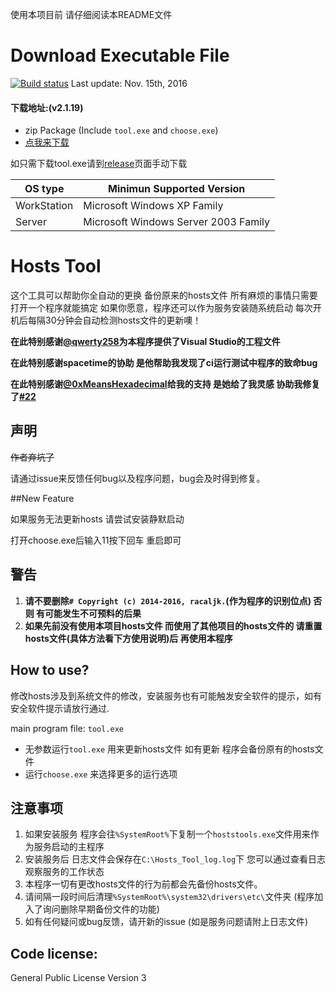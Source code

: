 使用本项目前 请仔细阅读本README文件

# Download Executable File 

[![Build status](https://ci.appveyor.com/api/projects/status/8aya86796ipmuwr2/branch/master?svg=true)](https://ci.appveyor.com/project/Too-Naive/windows/branch/master)
Last update: Nov. 15th, 2016

#### 下载地址:(v2.1.19)

 - zip Package (Include `tool.exe` and `choose.exe`)
  - [点我来下载](https://git.io/vX1Pz)

如只需下载tool.exe请到[release](https://github.com/HostsTools/Windows/releases)页面手动下载

OS type | Minimun Supported Version
--------|-------------------
WorkStation | Microsoft Windows XP Family
Server | Microsoft Windows Server 2003 Family

# Hosts Tool

这个工具可以帮助你全自动的更换 备份原来的hosts文件 
所有麻烦的事情只需要打开一个程序就能搞定 
如果你愿意，程序还可以作为服务安装随系统启动 
每次开机后每隔30分钟会自动检测hosts文件的更新噢！

**在此特别感谢[@qwerty258](https://github.com/qwerty258)为本程序提供了Visual Studio的工程文件**

**在此特别感谢spacetime的协助 是他帮助我发现了ci运行测试中程序的致命bug**

**在此特别感谢[@0xMeansHexadecimal](https://github.com/0xMeansHexadecimal)给我的支持 是她给了我灵感 协助我修复了[#22](https://github.com/HostsTools/Windows/issues/22)**

## 声明

~~作者弃坑了~~

请通过issue来反馈任何bug以及程序问题，bug会及时得到修复。

##New Feature

如果服务无法更新hosts 请尝试安装静默启动

打开choose.exe后输入11按下回车 重启即可

## 警告

1. **请不要删除`# Copyright (c) 2014-2016, racaljk.`(作为程序的识别位点) 否则 有可能发生不可预料的后果**
2. **如果先前没有使用本项目hosts文件 而使用了其他项目的hosts文件的 请重置hosts文件(具体方法看下方使用说明)后 再使用本程序**

## How to use?

修改hosts涉及到系统文件的修改，安装服务也有可能触发安全软件的提示，如有安全软件提示请放行通过.

main program file: `tool.exe` 

 - 无参数运行`tool.exe` 用来更新hosts文件 如有更新 程序会备份原有的hosts文件
 - 运行`choose.exe` 来选择更多的运行选项

## 注意事项

1. 如果安装服务 程序会往`%SystemRoot%`下复制一个`hoststools.exe`文件用来作为服务启动的主程序
2. 安装服务后 日志文件会保存在`C:\Hosts_Tool_log.log`下 您可以通过查看日志观察服务的工作状态
7. 本程序一切有更改hosts文件的行为前都会先备份hosts文件。
4. 请间隔一段时间后清理`%SystemRoot%\system32\drivers\etc\`文件夹 (程序加入了询问删除早期备份文件的功能)
5. 如有任何疑问或bug反馈，请开新的issue (如是服务问题请附上日志文件)


## Code license:

General Public License Version 3
